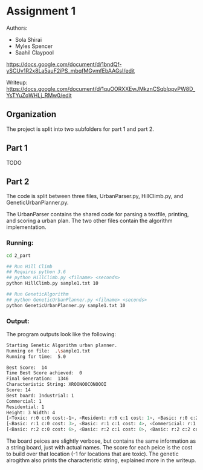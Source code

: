 # Assignment 1

Authors: 
- Sola Shirai
- Myles Spencer
- Saahil Claypool

https://docs.google.com/document/d/1bndQf-ySCUv1R2x8La5auF2iPS_mbqfMGvmfEbAAGsI/edit

Writeup:
https://docs.google.com/document/d/1quOORXXEwJMkznCSqbIppvPW8D_YsTYuZqWHLj_RMw0/edit

## Organization

The project is split into two subfolders for part 1 and part 2.

## Part 1

TODO

## Part 2

The code is split between three files, UrbanParser.py, 
HillClimb.py, and GeneticUrbanPlanner.py. 

The UrbanParser contains the shared code for parsing a textfile, printing, 
and scoring a urban plan. The two other files contain the algorithm implementation. 

### Running: 
```sh 
cd 2_part

## Run Hill Climb
## Requires python 3.6
## python HillClimb.py <filname> <seconds>
python HillClimb.py sample1.txt 10

## Run GeneticAlgorithm
## python GeneticUrbanPlanner.py <filname> <seconds>
python GeneticUrbanPlanner.py sample1.txt 10
```

### Output: 

The program outputs look like the following: 

```sh 
Starting Genetic Algorithm urban planner.
Running on file:  .\sample1.txt
Running for time:  5.0

Best Score:  14
Time Best Score achieved:  0
Final Generation:  1346
Characteristic String: XROONOOCONOOOI
Score: 14
Best board: Industrial: 1
Commercial: 1
Residential: 1
Height: 3 Width: 4
[<Toxic: r:0 c:0 cost:-1>, <Resident: r:0 c:1 cost: 1>, <Basic: r:0 c:2 cost: 2>, <Basic: r:0 c:3 cost: 4>]
[<Basic: r:1 c:0 cost: 3>, <Basic: r:1 c:1 cost: 4>, <Commericial: r:1 c:2 cost: 0>, <Basic: r:1 c:3 cost: 3>]
[<Basic: r:2 c:0 cost: 6>, <Basic: r:2 c:1 cost: 0>, <Basic: r:2 c:2 cost: 2>, <Industrial: r:2 c:3 cost: 3>]
```


The board peices are slightly verbose, but contains the same information as a string board, just with actual names. 
The score for each peice is the cost to build over that location (-1 for locations that are toxic). The genetic
alrogithm also prints the characteristic string, explained more in the writeup. 

